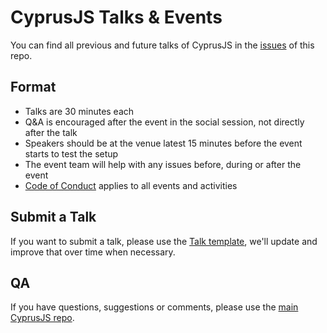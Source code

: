 # CyprusJS Talks & Events

You can find all previous and future talks of CyprusJS in the [issues](https://github.com/cyprusjs/talks/issues) of this repo.

## Format

- Talks are 30 minutes each
- Q&A is encouraged after the event in the social session, not directly after the talk
- Speakers should be at the venue latest 15 minutes before the event starts to test the setup
- The event team will help with any issues before, during or after the event
- [Code of Conduct](http://berlincodeofconduct.org) applies to all events and activities

## Submit a Talk

If you want to submit a talk, please use the [Talk template](https://github.com/cyprusjs/talks/issues/new/choose), we'll update and improve that over time when necessary.

## QA

If you have questions, suggestions or comments, please use the [main CyprusJS repo](https://github.com/cyprusjs/CyprusJS).
